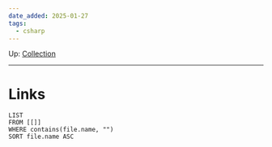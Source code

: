 ```yaml
---
date_added: 2025-01-27
tags:
  - csharp
---
```

Up: [Collection](Collection.md)
___
 
# Links
```dataview
LIST
FROM [[]]
WHERE contains(file.name, "")
SORT file.name ASC
```
